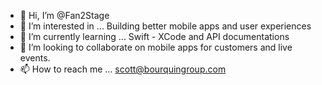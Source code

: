 - 👋 Hi, I’m @Fan2Stage
- 👀 I’m interested in ... Building better mobile apps and user experiences
- 🌱 I’m currently learning ... Swift - XCode and API documentations
- 💞️ I’m looking to collaborate on mobile apps for customers and live events.
- 📫 How to reach me ... scott@bourquingroup.com

<!---
BourquinGroup/BourquinGroup is a ✨ special ✨ repository because its `README.md` (this file) appears on your GitHub profile.
You can click the Preview link to take a look at your changes.
--->
